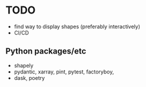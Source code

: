 # TODO

- find way to display shapes (preferably interactively)
- CI/CD

## Python packages/etc
- shapely
- pydantic, xarray, pint, pytest, factoryboy, 
- dask, poetry
